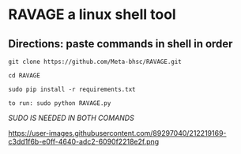# RAVAGE a linux shell tool

## Directions: paste commands in shell in order

`git clone https://github.com/Meta-bhsc/RAVAGE.git`

`cd RAVAGE`

`sudo pip install -r requirements.txt`

`to run: sudo python RAVAGE.py`

*SUDO IS NEEDED IN BOTH COMANDS*

https://user-images.githubusercontent.com/89297040/212219169-c3dd1f6b-e0ff-4640-adc2-6090f2218e2f.png
